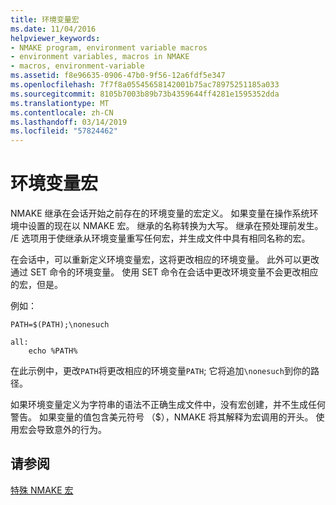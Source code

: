 ```yaml
---
title: 环境变量宏
ms.date: 11/04/2016
helpviewer_keywords:
- NMAKE program, environment variable macros
- environment variables, macros in NMAKE
- macros, environment-variable
ms.assetid: f8e96635-0906-47b0-9f56-12a6fdf5e347
ms.openlocfilehash: 7f7f8a05545658142001b75ac78975251185a033
ms.sourcegitcommit: 8105b7003b89b73b4359644ff4281e1595352dda
ms.translationtype: MT
ms.contentlocale: zh-CN
ms.lasthandoff: 03/14/2019
ms.locfileid: "57824462"
---
```

# <a name="environment-variable-macros"></a>环境变量宏

NMAKE 继承在会话开始之前存在的环境变量的宏定义。 如果变量在操作系统环境中设置的现在以 NMAKE 宏。 继承的名称转换为大写。 继承在预处理前发生。 /E 选项用于使继承从环境变量重写任何宏，并生成文件中具有相同名称的宏。

在会话中，可以重新定义环境变量宏，这将更改相应的环境变量。 此外可以更改通过 SET 命令的环境变量。 使用 SET 命令在会话中更改环境变量不会更改相应的宏，但是。

例如：

```
PATH=$(PATH);\nonesuch

all:
    echo %PATH%
```

在此示例中，更改`PATH`将更改相应的环境变量`PATH`; 它将追加`\nonesuch`到你的路径。

如果环境变量定义为字符串的语法不正确生成文件中，没有宏创建，并不生成任何警告。 如果变量的值包含美元符号 （$），NMAKE 将其解释为宏调用的开头。 使用宏会导致意外的行为。

## <a name="see-also"></a>请参阅

[特殊 NMAKE 宏](special-nmake-macros.md)
